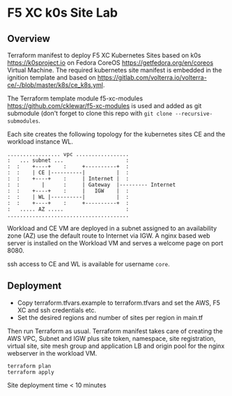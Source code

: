 # F5 XC k0s Site Lab

## Overview

Terraform manifest to deploy F5 XC Kubernetes Sites based on k0s <https://k0sproject.io> on Fedora CoreOS <https://getfedora.org/en/coreos> Virtual Machine.
The required kubernetes site manifest is embedded in the ignition template and based on <https://gitlab.com/volterra.io/volterra-ce/-/blob/master/k8s/ce_k8s.yml>.

The Terraform template module f5-xc-modules <https://github.com/cklewar/f5-xc-modules> is used and added as git submodule (don't forget to clone this repo with
`git clone --recursive-submodules`.

Each site creates the following topology for the kubernetes sites CE and the workload instance WL.

```
................. vpc .................
:   ... subnet ...                    :
:  :    +----+    :     +----------+  :
:  :    | CE |----------|          |  :    
:  :    +----+    :     | Internet |  :     
:  :       |      :     | Gateway  |--------- Internet
:  :    +----+    :     |   IGW    |  :   
:  :    | WL |----------|          |  :      
:  :    +----+    :     +----------+  :
:   ..... AZ .....                    :
.......................................
```

Workload and CE VM are deployed in a subnet assigned to an availability zone (AZ) use the default route to Internet via IGW.
A nginx based web server is installed on the Workload VM and serves a welcome page on port 8080.

ssh access to CE and WL is available for username `core`.

## Deployment

- Copy terraform.tfvars.example to terraform.tfvars and set the AWS, F5 XC and ssh credentials etc.
- Set the desired regions and number of sites per region in main.tf

Then run Terraform as usual. Terraform manifest takes care of creating the AWS VPC, Subnet and IGW plus site token, namespace, site registration, virtual site, 
site mesh group and application LB and origin pool for the nginx webserver in the workload VM.

```
terraform plan
terraform apply
```

Site deployment time < 10 minutes

